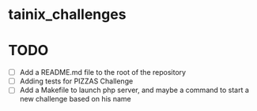 # tainix_challenges

# TODO
 - [ ] Add a README.md file to the root of the repository
 - [ ] Adding tests for PIZZAS Challenge
 - [ ] Add a Makefile to launch php server, and maybe a command to start a new challenge based on his name